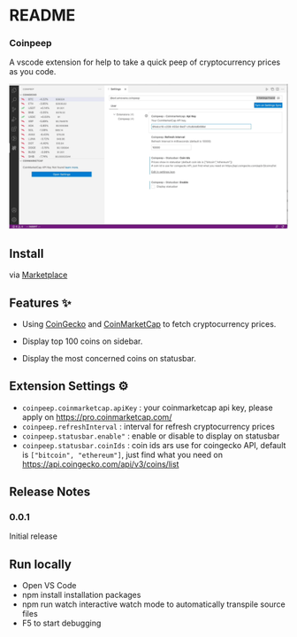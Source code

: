 # README

### Coinpeep

A vscode extension for help to take a quick peep of cryptocurrency prices as you code.


![](art/demo.gif)

## Install 
via [Marketplace](https://marketplace.visualstudio.com/items?itemName=amovane.coinpeep)
## Features ✨

- Using [CoinGecko](https://www.coingecko.com/) and [CoinMarketCap](https://coinmarketcap.com/) to fetch cryptocurrency prices.

- Display top 100 coins on sidebar.
- Display the most concerned coins on statusbar.

## Extension Settings ⚙️

- `coinpeep.coinmarketcap.apiKey` : your coinmarketcap api key, please apply on https://pro.coinmarketcap.com/
- `coinpeep.refreshInterval` : interval for refresh cryptocurrency prices
- `coinpeep.statusbar.enable"` : enable or disable to display on statusbar
- `coinpeep.statusbar.coinIds` : coin ids ars use for coingecko API, default is `["bitcoin", "ethereum"]`, just find what you need on https://api.coingecko.com/api/v3/coins/list

## Release Notes

### 0.0.1

Initial release

## Run locally

- Open VS Code
- npm install installation packages
- npm run watch interactive watch mode to automatically transpile source files
- F5 to start debugging
